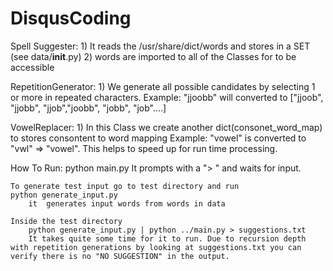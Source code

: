 DisqusCoding
============

Spell Suggester:
    1) It reads the /usr/share/dict/words and stores in a SET (see data/__init__.py)
    2) words are imported to all of the Classes for to be accessible

RepetitionGenerator:
    1) We generate all possible candidates by selecting 1 or more in repeated characters.
       Example: "jjoobb" will converted to ["jjoob", "jjobb", "jjob","joobb", "jobb", "job"....] 

VowelReplacer:
    1) In this Class we create another dict(consonet_word_map) to stores consontent to word mapping
        Example: "vowel" is converted to "vwl" => "vowel". This helps to speed up for run time processing.


How To Run:
    python main.py 
        It prompts with a "> " and waits for input.

    To generate test input go to test directory and run 
    python generate_input.py 
        it  generates input words from words in data

    Inside the test directory 
        python generate_input.py | python ../main.py > suggestions.txt
        It takes quite some time for it to run. Due to recursion depth with repetition generations by looking at suggestions.txt you can verify there is no "NO SUGGESTION" in the output.
